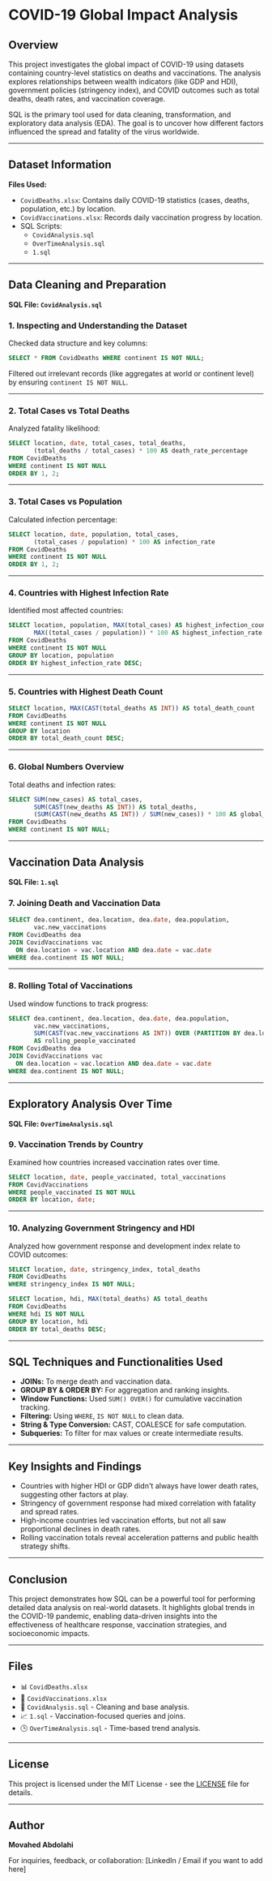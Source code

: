 
# COVID-19 Global Impact Analysis

## Overview

This project investigates the global impact of COVID-19 using datasets containing country-level statistics on deaths and vaccinations. The analysis explores relationships between wealth indicators (like GDP and HDI), government policies (stringency index), and COVID outcomes such as total deaths, death rates, and vaccination coverage.

SQL is the primary tool used for data cleaning, transformation, and exploratory data analysis (EDA). The goal is to uncover how different factors influenced the spread and fatality of the virus worldwide.

---

## Dataset Information

**Files Used:**

- `CovidDeaths.xlsx`: Contains daily COVID-19 statistics (cases, deaths, population, etc.) by location.
- `CovidVaccinations.xlsx`: Records daily vaccination progress by location.
- SQL Scripts:
  - `CovidAnalysis.sql`
  - `OverTimeAnalysis.sql`
  - `1.sql`

---

## Data Cleaning and Preparation

**SQL File: `CovidAnalysis.sql`**

### 1. Inspecting and Understanding the Dataset

Checked data structure and key columns:

```sql
SELECT * FROM CovidDeaths WHERE continent IS NOT NULL;
```

Filtered out irrelevant records (like aggregates at world or continent level) by ensuring `continent IS NOT NULL`.

---

### 2. Total Cases vs Total Deaths

Analyzed fatality likelihood:

```sql
SELECT location, date, total_cases, total_deaths,
       (total_deaths / total_cases) * 100 AS death_rate_percentage
FROM CovidDeaths
WHERE continent IS NOT NULL
ORDER BY 1, 2;
```

---

### 3. Total Cases vs Population

Calculated infection percentage:

```sql
SELECT location, date, population, total_cases,
       (total_cases / population) * 100 AS infection_rate
FROM CovidDeaths
WHERE continent IS NOT NULL
ORDER BY 1, 2;
```

---

### 4. Countries with Highest Infection Rate

Identified most affected countries:

```sql
SELECT location, population, MAX(total_cases) AS highest_infection_count,
       MAX((total_cases / population)) * 100 AS highest_infection_rate
FROM CovidDeaths
WHERE continent IS NOT NULL
GROUP BY location, population
ORDER BY highest_infection_rate DESC;
```

---

### 5. Countries with Highest Death Count

```sql
SELECT location, MAX(CAST(total_deaths AS INT)) AS total_death_count
FROM CovidDeaths
WHERE continent IS NOT NULL
GROUP BY location
ORDER BY total_death_count DESC;
```

---

### 6. Global Numbers Overview

Total deaths and infection rates:

```sql
SELECT SUM(new_cases) AS total_cases,
       SUM(CAST(new_deaths AS INT)) AS total_deaths,
       (SUM(CAST(new_deaths AS INT)) / SUM(new_cases)) * 100 AS global_death_rate
FROM CovidDeaths
WHERE continent IS NOT NULL;
```

---

## Vaccination Data Analysis

**SQL File: `1.sql`**

### 7. Joining Death and Vaccination Data

```sql
SELECT dea.continent, dea.location, dea.date, dea.population,
       vac.new_vaccinations
FROM CovidDeaths dea
JOIN CovidVaccinations vac
  ON dea.location = vac.location AND dea.date = vac.date
WHERE dea.continent IS NOT NULL;
```

---

### 8. Rolling Total of Vaccinations

Used window functions to track progress:

```sql
SELECT dea.continent, dea.location, dea.date, dea.population,
       vac.new_vaccinations,
       SUM(CAST(vac.new_vaccinations AS INT)) OVER (PARTITION BY dea.location ORDER BY dea.date)
       AS rolling_people_vaccinated
FROM CovidDeaths dea
JOIN CovidVaccinations vac
  ON dea.location = vac.location AND dea.date = vac.date
WHERE dea.continent IS NOT NULL;
```

---

## Exploratory Analysis Over Time

**SQL File: `OverTimeAnalysis.sql`**

### 9. Vaccination Trends by Country

Examined how countries increased vaccination rates over time.

```sql
SELECT location, date, people_vaccinated, total_vaccinations
FROM CovidVaccinations
WHERE people_vaccinated IS NOT NULL
ORDER BY location, date;
```

---

### 10. Analyzing Government Stringency and HDI

Analyzed how government response and development index relate to COVID outcomes:

```sql
SELECT location, date, stringency_index, total_deaths
FROM CovidDeaths
WHERE stringency_index IS NOT NULL;
```

```sql
SELECT location, hdi, MAX(total_deaths) AS total_deaths
FROM CovidDeaths
WHERE hdi IS NOT NULL
GROUP BY location, hdi
ORDER BY total_deaths DESC;
```

---

## SQL Techniques and Functionalities Used

- **JOINs:** To merge death and vaccination data.
- **GROUP BY & ORDER BY:** For aggregation and ranking insights.
- **Window Functions:** Used `SUM() OVER()` for cumulative vaccination tracking.
- **Filtering:** Using `WHERE`, `IS NOT NULL` to clean data.
- **String & Type Conversion:** CAST, COALESCE for safe computation.
- **Subqueries:** To filter for max values or create intermediate results.

---

## Key Insights and Findings

- Countries with higher HDI or GDP didn't always have lower death rates, suggesting other factors at play.
- Stringency of government response had mixed correlation with fatality and spread rates.
- High-income countries led vaccination efforts, but not all saw proportional declines in death rates.
- Rolling vaccination totals reveal acceleration patterns and public health strategy shifts.

---

## Conclusion

This project demonstrates how SQL can be a powerful tool for performing detailed data analysis on real-world datasets. It highlights global trends in the COVID-19 pandemic, enabling data-driven insights into the effectiveness of healthcare response, vaccination strategies, and socioeconomic impacts.

---

## Files

- 📊 `CovidDeaths.xlsx`
- 💉 `CovidVaccinations.xlsx`
- 🧹 `CovidAnalysis.sql` - Cleaning and base analysis.
- 📈 `1.sql` - Vaccination-focused queries and joins.
- 🕒 `OverTimeAnalysis.sql` - Time-based trend analysis.

---

## License

This project is licensed under the MIT License - see the [LICENSE](LICENSE) file for details.

---

## Author

**Movahed Abdolahi**

For inquiries, feedback, or collaboration: [LinkedIn / Email if you want to add here]
